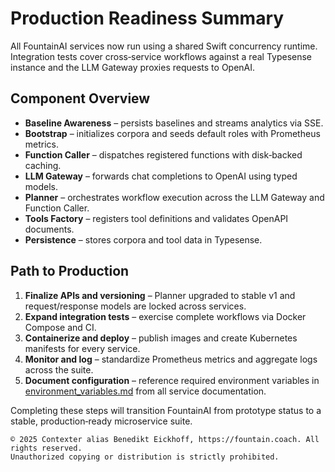 # Production Readiness Summary

All FountainAI services now run using a shared Swift concurrency runtime. Integration tests cover cross‑service workflows against a real Typesense instance and the LLM Gateway proxies requests to OpenAI.

## Component Overview
- **Baseline Awareness** – persists baselines and streams analytics via SSE.
- **Bootstrap** – initializes corpora and seeds default roles with Prometheus metrics.
- **Function Caller** – dispatches registered functions with disk‑backed caching.
- **LLM Gateway** – forwards chat completions to OpenAI using typed models.
- **Planner** – orchestrates workflow execution across the LLM Gateway and Function Caller.
- **Tools Factory** – registers tool definitions and validates OpenAPI documents.
- **Persistence** – stores corpora and tool data in Typesense.

## Path to Production
1. **Finalize APIs and versioning** – Planner upgraded to stable v1 and request/response models are locked across services.
2. **Expand integration tests** – exercise complete workflows via Docker Compose and CI.
3. **Containerize and deploy** – publish images and create Kubernetes manifests for every service.
4. **Monitor and log** – standardize Prometheus metrics and aggregate logs across the suite.
5. **Document configuration** – reference required environment variables in [environment_variables.md](../../../../../docs/environment_variables.md) from all service documentation.

Completing these steps will transition FountainAI from prototype status to a stable, production‑ready microservice suite.

```
© 2025 Contexter alias Benedikt Eickhoff, https://fountain.coach. All rights reserved.
Unauthorized copying or distribution is strictly prohibited.
```
